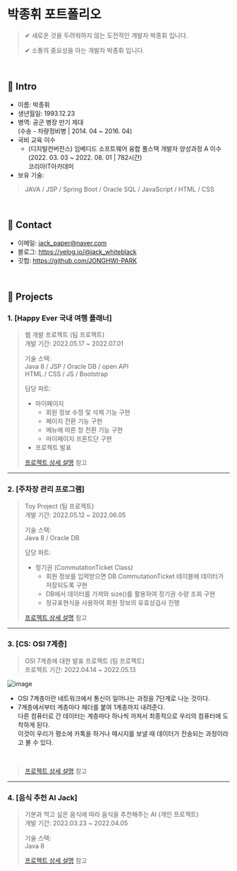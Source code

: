 # 박종휘 포트폴리오
>✔ 새로운 것을 두려워하지 않는 도전적인 개발자 박종휘 입니다.
>
>✔ 소통의 중요성을 아는 개발자 박종휘 입니다.

</br>

## :pushpin: Intro
- 이름: 박종휘
- 생년월일: 1993.12.23
- 병역: 공군 병장 만기 제대 <br>
        (수송 - 차량정비병 | 2014. 04 ~ 2016. 04)
- 국비 교육 이수
    - (디지털컨버전스) 임베디드 소프트웨어 융합 풀스택 개발자 양성과정 A 이수 <br>
      (2022. 03. 03 ~ 2022. 08. 01 | 782시간) <br>
      코리아IT아카데미
- 보유 기술:
> JAVA / JSP / Spring Boot / Oracle SQL / JavaScript / HTML / CSS

</br>

## :pushpin: Contact
- 이메일: jack_paper@naver.com
- 블로그: https://velog.io/@jack_whiteblack
- 깃헙: https://github.com/JONGHWI-PARK

</br>

## :pushpin: Projects
### 1. [Happy Ever 국내 여행 플래너]
>웹 개발 프로젝트  (팀 프로젝트)  
>개발 기간: 2022.05.17 ~ 2022.07.01  
>  
>기술 스택:  
>Java 8 / JSP / Oracle DB / open API  
>HTML / CSS / JS / Bootstrap
> 
>담당 파트: 
> - 마이페이지 
>   - 회원 정보 수정 및 삭제 기능 구현  
>   - 페이지 전환 기능 구현 
>   - 메뉴에 따른 창 전환 기능 구현  
>   - 마이페이지 프론트단 구현  
> - 프로젝트 발표  
>
>[프로젝트 상세 설명](https://github.com/JONGHWI-PARK/Team-Project_Travel-Planner_Happy-Ever) 참고

---

### 2. [주차장 관리 프로그램]
>Toy Project  (팀 프로젝트)  
>개발 기간: 2022.05.12 ~ 2022.06.05  
>  
>기술 스택:  
>Java 8 / Oracle DB
>
>담당 파트:
>- 정기권 (CommutationTicket Class)
>   - 회원 정보를 입력받으면 DB CommutationTicket 테이블에 데이터가 저장되도록 구현
>   - DB에서 데이터를 가져와 size()를 활용하여 정기권 수량 조회 구현  
>   - 정규표현식을 사용하여 회원 정보의 유효성검사 진행 
> 
>[프로젝트 상세 설명](https://github.com/JONGHWI-PARK/team-project_Parking-System) 참고

---

### 3. [CS: OSI 7계층]
>OSI 7계층에 대한 발표 프로젝트  (팀 프로젝트)  
>프로젝트 기간: 2022.04.14 ~ 2022.05.13  

![image](https://user-images.githubusercontent.com/100775231/192337462-04695b55-df8e-41c8-b6de-47a2d3c21032.png) 
  - OSI 7계층이란 네트워크에서 통신이 일어나는 과정을 7단계로 나눈 것이다. 
  - 7계층에서부터 계층마다 헤더를 붙여 1계층까지 내려준다.  
    다른 컴퓨터로 간 데이터는 계층마다 하나씩 까져서 최종적으로 우리의 컴퓨터에 도착하게 된다.  
    이것이 우리가 평소에 카톡을 하거나 메시지를 보낼 때 데이터가 전송되는 과정이라고 볼 수 있다.
    
<br>

>[프로젝트 상세 설명](https://velog.io/@jack_whiteblack/OSI-7-%EA%B3%84%EC%B8%B5) 참고

---

### 4. [음식 추천 AI Jack]
>기분과 먹고 싶은 음식에 따라 음식을 추천해주는 AI  (개인 프로젝트)  
>개발 기간: 2022.03.23 ~ 2022.04.05
>  
>기술 스택:  
>Java 8   
>  
>[프로젝트 상세 설명](https://github.com/JONGHWI-PARK/toy-project_AI-JACK) 참고
